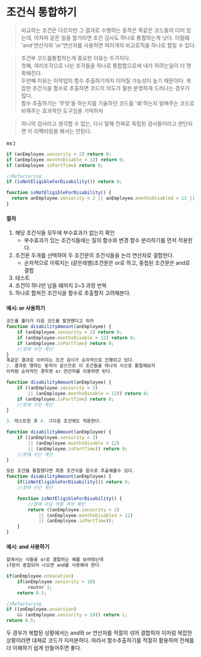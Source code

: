 # 조건식 통합하기

> 비교하는 조건은 다르지만 그 결과로 수행하는 동작은 똑같은 코드들이 더러 있는데, 어차피 같은 일을 할거라면 조건 검사도 하나로 통합하는게 낫다. 이럴떄 'and'연산자와 'or'연산자를 사용하면 여러개의 비교로직을 하나로 합칠 수 있다.

> 조건부 코드를통합하는게 중요한 이유는 두가지다. <br>
> 첫째, 여러조각으로 나뉜 조각들을 하나로 통합함으로써 내가 하려는일이 더 명확해진다. <br>
> 두번째 이유는 이작업이 함수 추출하기까지 이어질 가능성이 높기 때문이다. 복잡한 조건식을 함수로 추출하면 코드의 의도가 훨씬 분명하게 드러나는 경우가 많다. <br>
> 함수 추출하기는 '무엇'을 하는지를 기술하던 코드를 '왜'하는지 말해주는 코드로 바꿔주는 효과적인 도구임을 기억하자

> 하나의 검사라고 생각할 수 없는, 다시 말해 진짜로 독립된 검사들이라고 판단되면 이 리팩터링을 해서는 안된다.

ex:)

```js
if (anEmployee.seniority < 2) return 0;
if (anEmployee.monthsDisable > 12) return 0;
if (anEmployee.isPartTime) return 0;

//Refactoring
if (isNotEligibleForDisability()) return 0;

function isNotEligibleForDisability() {
  return anEmployee.seniority < 2 || anEmployee.monthsDisabled > 12 || anEmployee.isPartTime;
}
```

#### 절차

1. 해당 조건식들 모두에 부수효과가 없는지 확인
   - 부수효과가 있는 조건식들에는 질의 함수와 변경 함수 분리하기를 먼저 적용한다.
2. 조건문 두개를 선택하여 두 조건문의 조건식들을 논리 연산자로 결합한다.
   - 순차적으로 이뤄지는 (같은레벨)조건문은 or로 하고, 중첩된 조건문은 and로 결합
3. 테스트
4. 조건이 하나만 남을 떄까지 2~3 과정 반복
5. 하나로 합쳐진 조건식을 함수로 추출할지 고려해본다.

#### 예시: or 사용하기

```js
코드를 훑다가 다음 코드를 발견했다고 하자
function disabilityAmount(anEmployee) {
    if (anEmployee.seniority < 2) return 0;
    if (anEmployee.monthsDisable > 12) return 0;
    if (anEmployee.isPartTime) return 0;
    //장애 수단 계산
}
똑같은 결과로 이어지는 조건 검사가 순차적으로 진행되고 있다.
2. 결과로 행하는 동작이 같으므로 이 조건들을 하나의 식으로 통합해보자
이처럼 순차적인 경우엔 or 연산자를 이용하면 된다.

function disabilityAmount(anEmployee) {
    if ((anEmployee.seniority < 2)
        || (anEmployee.monthsDisable > 12)) return 0;
    if (anEmployee.isPartTime) return 0;
    //장애 수단 계산
}

3. 테스트한 후 4. 그다음 조건에도 적용한다.

function disabilityAmount(anEmployee) {
    if ((anEmployee.seniority < 2)
        || (anEmployee.monthsDisable > 12)
        || (anEmployee.isPartTime)) return 0;
    //장애 수단 계산
}

모든 조건을 통합했다면 최종 조건식을 함수로 추출해볼수 있다.
function disabilityAmount(anEmployee) {
    if(isNotEligibleForDisability()) return 0;
    //장애 수단 계산

    function isNotEligibleForDisability() {
        //장애 수당 적용 여부 확인
        return ((anEmployee.seniority < 2)
            || (anEmployee.monthsDisabled > 12)
            || (anEmployee.isPartTime));
    }
}
```

#### 예시: and 사용하기

```js
앞에서는 식들을 or로 결합하는 예를 보여줬는데
if문이 중첩되어 나오면 and를 사용해야 한다.

if(anEmployee.onVacation)
    if(anEmployee.seniority > 10)
        reutnr 1;
    return 0.5;

//Refactoring
if ((anEmployee.onvaction)
    && (anEmployee.seniority > 10)) return 1;
return 0.5;
```

두 경우가 복합된 상황에서는 and와 or 연산자를 적절히 섞어 결합하자
이처럼 복잡한 상황이라면 대체로 코드가 지저분하다.
따라서 함수추출하기를 적절히 활용하여
전체를 더 이해하기 쉽게 만들어주면 좋다.
